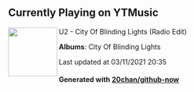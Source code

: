 ## Currently Playing on YTMusic

[<img align="left" width="100" src="https://lh3.googleusercontent.com/RlTAgFwcjJGn7JZlvqfPJk7q3H30XF0rWpCoGfy20RqzRO1ww6HtcdSpyvo7E_ylj0zwmyeQ_l6pgVkyIw">](https://music.youtube.com/watch?v=5kzg4pDk_FU)

U2 - City Of Blinding Lights (Radio Edit)

**Albums**: City Of Blinding Lights

Last updated at 03/11/2021 20:35

#### Generated with [20chan/github-now](https://github.com/20chan/github-now)


<!--
**20chan/20chan** is a ✨ _special_ ✨ repository because its `README.md` (this file) appears on your GitHub profile.

Here are some ideas to get you started:

- 🔭 I’m currently working on ...
- 🌱 I’m currently learning ...
- 👯 I’m looking to collaborate on ...
- 🤔 I’m looking for help with ...
- 💬 Ask me about ...
- 📫 How to reach me: ...
- 😄 Pronouns: ...
- ⚡ Fun fact: ...
-->
